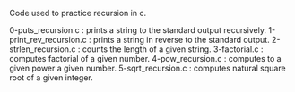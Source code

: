 Code used to practice recursion in c.

0-puts_recursion.c : prints a string to the standard output recursively.
1-print_rev_recursion.c : prints a string in reverse to the standard output.
2-strlen_recursion.c : counts the length of a given string.
3-factorial.c : computes factorial of a given number.
4-pow_recursion.c : computes to a given power a given number.
5-sqrt_recursion.c : computes natural square root of a given integer.
